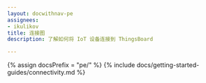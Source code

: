 ```yaml
---
layout: docwithnav-pe
assignees:
- ikulikov
title: 连接图
description: 了解如何将 IoT 设备连接到 ThingsBoard

---
```


{% assign docsPrefix = "pe/" %}
{% include docs/getting-started-guides/connectivity.md %}